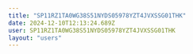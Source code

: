 ```yaml
---
title: "SP11RZ1TA0WG38S51NYDS05978YZT4JVXSSG01THK"
date: 2024-12-10T12:13:24.689Z
user: SP11RZ1TA0WG38S51NYDS05978YZT4JVXSSG01THK
layout: "users"
---
```

    